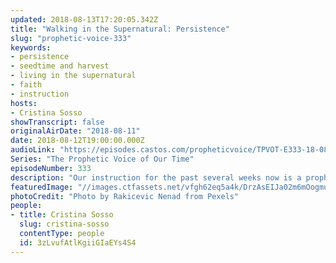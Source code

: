 ```yaml
---
updated: 2018-08-13T17:20:05.342Z
title: "Walking in the Supernatural: Persistence"
slug: "prophetic-voice-333"
keywords:
- persistence
- seedtime and harvest
- living in the supernatural
- faith
- instruction
hosts:
- Cristina Sosso
showTranscript: false
originalAirDate: "2018-08-11"
date: 2018-08-12T19:00:00.000Z
audioLink: "https://episodes.castos.com/propheticvoice/TPVOT-E333-18-08-11-12-Walking-in-the-Supernatural-Persistence.mp3"
Series: "The Prophetic Voice of Our Time"
episodeNumber: 333
description: "Our instruction for the past several weeks now is a prophetic instruction from the Holy Spirit because of the season that we’re in: if you are serving, serve like you’ve never served before. If you are part of those who are generous, sow like you’ve never sown before. When you pray, pray continuously and do not stop praising God. Praise like you’ve never praised before. You need to be really active; God is on the move all over the world.  First of all, we have to be persistent with God. Sometimes when we seek God, He does not answer right away the way we understand it but keep in mind that He’s faithful, merciful, and He loves you, and He’s never late. He’s always on time. He is always active behind the scenes. He is working. He’s not going to talk to you sometimes; He’s waiting for you to seek Him out and to be persistent about it.\n\n- Luke 18:35-43\n- Mark 10:46"
featuredImage: "//images.ctfassets.net/vfgh62eq5a4k/DrzAsEIJa02m6mOogmuOK/7f8240b17e5a35277ba5d2b635f54d3d/2018-bright-celebrate-769525.jpg"
photoCredit: "Photo by Rakicevic Nenad from Pexels"
people:
- title: Cristina Sosso
  slug: cristina-sosso
  contentType: people
  id: 3zLvufAtlKgiiGIaEYs4S4
---
```

